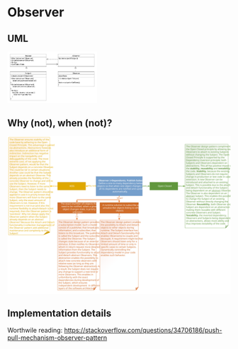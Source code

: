 # Observer
## UML
<img src=ObserverUML.png width=40% height=40%>

## Why (not), when (not)?
![Observer](https://raw.githubusercontent.com/NiekBeijloos/Design-Patterns/master/3.%20Behavioral/07.%20Observer/Observer.svg?raw=true)

## Implementation details
Worthwile reading: https://stackoverflow.com/questions/34706186/push-pull-mechanism-observer-pattern 
